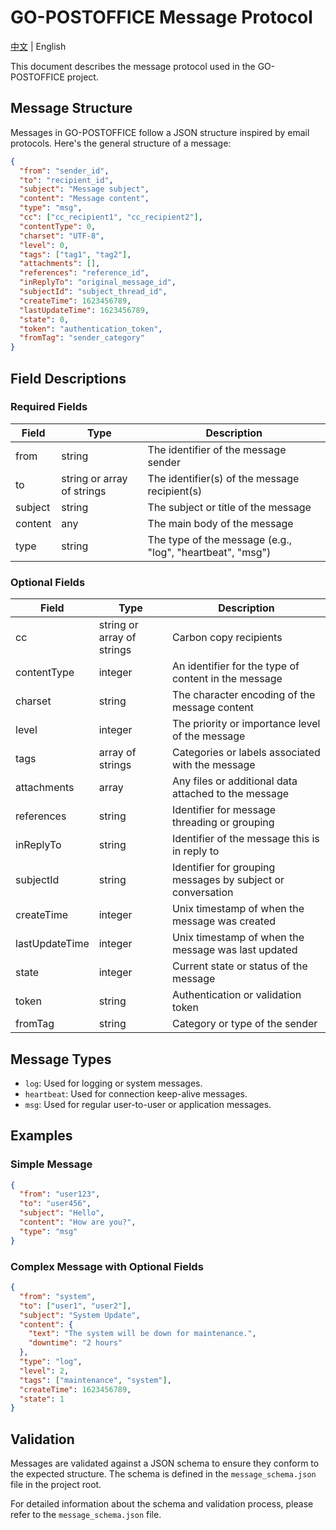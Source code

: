 # GO-POSTOFFICE Message Protocol

[中文](message-protocol_CN.md) | English

This document describes the message protocol used in the GO-POSTOFFICE project.

## Message Structure

Messages in GO-POSTOFFICE follow a JSON structure inspired by email protocols. Here's the general structure of a message:

```json
{
  "from": "sender_id",
  "to": "recipient_id",
  "subject": "Message subject",
  "content": "Message content",
  "type": "msg",
  "cc": ["cc_recipient1", "cc_recipient2"],
  "contentType": 0,
  "charset": "UTF-8",
  "level": 0,
  "tags": ["tag1", "tag2"],
  "attachments": [],
  "references": "reference_id",
  "inReplyTo": "original_message_id",
  "subjectId": "subject_thread_id",
  "createTime": 1623456789,
  "lastUpdateTime": 1623456789,
  "state": 0,
  "token": "authentication_token",
  "fromTag": "sender_category"
}
```

## Field Descriptions

### Required Fields

| Field | Type | Description |
|-------|------|-------------|
| from | string | The identifier of the message sender |
| to | string or array of strings | The identifier(s) of the message recipient(s) |
| subject | string | The subject or title of the message |
| content | any | The main body of the message |
| type | string | The type of the message (e.g., "log", "heartbeat", "msg") |

### Optional Fields

| Field | Type | Description |
|-------|------|-------------|
| cc | string or array of strings | Carbon copy recipients |
| contentType | integer | An identifier for the type of content in the message |
| charset | string | The character encoding of the message content |
| level | integer | The priority or importance level of the message |
| tags | array of strings | Categories or labels associated with the message |
| attachments | array | Any files or additional data attached to the message |
| references | string | Identifier for message threading or grouping |
| inReplyTo | string | Identifier of the message this is in reply to |
| subjectId | string | Identifier for grouping messages by subject or conversation |
| createTime | integer | Unix timestamp of when the message was created |
| lastUpdateTime | integer | Unix timestamp of when the message was last updated |
| state | integer | Current state or status of the message |
| token | string | Authentication or validation token |
| fromTag | string | Category or type of the sender |

## Message Types

- `log`: Used for logging or system messages.
- `heartbeat`: Used for connection keep-alive messages.
- `msg`: Used for regular user-to-user or application messages.

## Examples

### Simple Message

```json
{
  "from": "user123",
  "to": "user456",
  "subject": "Hello",
  "content": "How are you?",
  "type": "msg"
}
```

### Complex Message with Optional Fields

```json
{
  "from": "system",
  "to": ["user1", "user2"],
  "subject": "System Update",
  "content": {
    "text": "The system will be down for maintenance.",
    "downtime": "2 hours"
  },
  "type": "log",
  "level": 2,
  "tags": ["maintenance", "system"],
  "createTime": 1623456789,
  "state": 1
}
```

## Validation

Messages are validated against a JSON schema to ensure they conform to the expected structure. The schema is defined in the `message_schema.json` file in the project root.

For detailed information about the schema and validation process, please refer to the `message_schema.json` file.